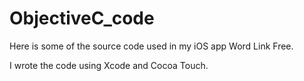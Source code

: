 ObjectiveC_code
===============

Here is some of the source code used in my iOS app Word Link Free.

I wrote the code using Xcode and Cocoa Touch.

